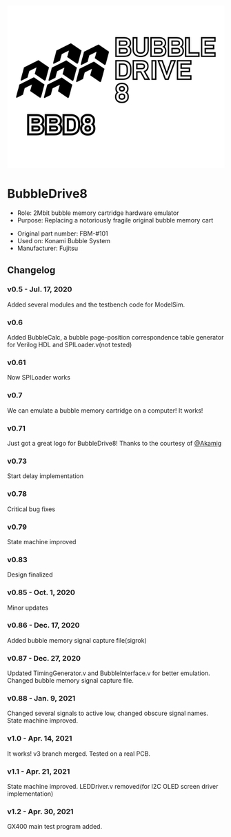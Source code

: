 <p align=center><img alt="BubbleDrive8" src="./BubbleDrive8%20Logo.svg"></p>

# BubbleDrive8
* Role: 2Mbit bubble memory cartridge hardware emulator
* Purpose: Replacing a notoriously fragile original bubble memory cart</p>
* Original part number: FBM-#101
* Used on: Konami Bubble System
* Manufacturer: Fujitsu

## Changelog
### v0.5 - Jul. 17, 2020
Added several modules and the testbench code for ModelSim.
### v0.6
Added BubbleCalc, a bubble page-position correspondence table generator for Verilog HDL and SPILoader.v(not tested)
### v0.61
Now SPILoader works
### v0.7
We can emulate a bubble memory cartridge on a computer! It works!
### v0.71
Just got a great logo for BubbleDrive8! Thanks to the courtesy of [@Akamig]( https://github.com/Akamig )
### v0.73
Start delay implementation
### v0.78
Critical bug fixes
### v0.79
State machine improved
### v0.83
Design finalized
### v0.85 - Oct. 1, 2020
Minor updates
### v0.86 - Dec. 17, 2020
Added bubble memory signal capture file(sigrok)
### v0.87 - Dec. 27, 2020
Updated TimingGenerator.v and BubbleInterface.v for better emulation. Changed bubble memory signal capture file.
### v0.88 - Jan. 9, 2021
Changed several signals to active low, changed obscure signal names. State machine improved.
### v1.0 - Apr. 14, 2021
It works! v3 branch merged. Tested on a real PCB.
### v1.1 - Apr. 21, 2021
State machine improved. LEDDriver.v removed(for I2C OLED screen driver implementation)
### v1.2 - Apr. 30, 2021
GX400 main test program added.